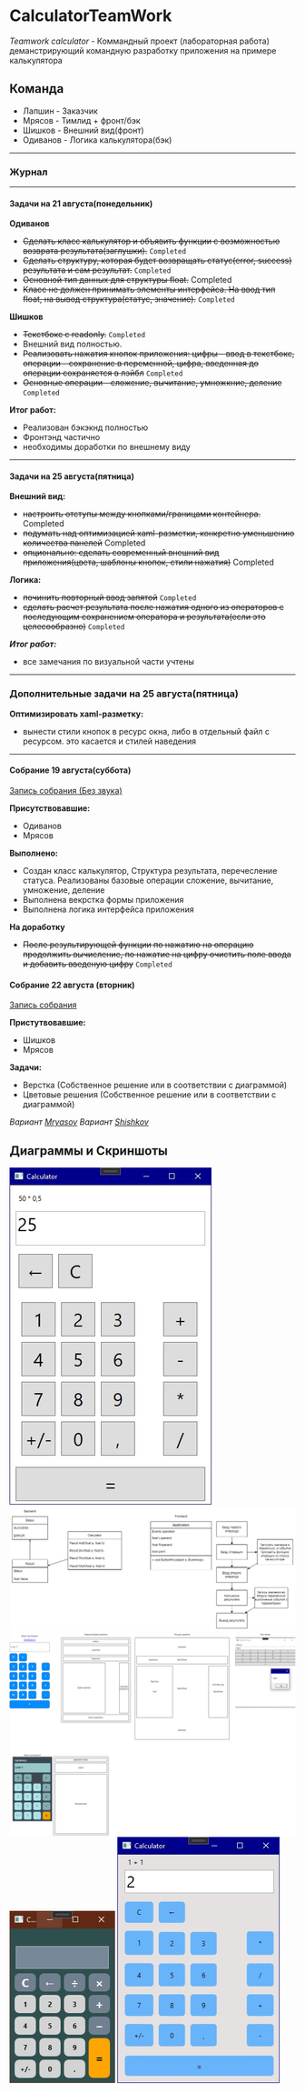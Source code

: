 # CalculatorTeamWork

*Teamwork calculator* - Коммандный проект (лабораторная работа) деманстрирующий командную разработку приложения на примере калькулятора

## Команда

* Лапшин - Заказчик
* Мрясов - Тимлид + фронт/бэк
* Шишков - Внешний вид(фронт)
* Одиванов - Логика калькулятора(бэк)

---

### Журнал

---

#### Задачи на 21 августа(понедельник)

**Одиванов**

* ~~Сделать класс калькулятор и объявить функции с возможностью возврата результата(заглушки).~~ `Completed`
* ~~Сделать структуру, которая будет возвращать статус(error, success) результата и сам результат.~~ `Completed`
* ~~Основной тип данных для структуры float.~~ Completed
* ~~Класс не должен принимать элементы интерфейса. На ввод тип float, на вывод структура(статус, значение).~~ `Completed`

**Шишков**

* ~~Текстбокс с readonly.~~ `Completed`
* Внешний вид полностью.
* ~~Реализовать нажатия кнопок приложения: цифры - ввод в текстбокс, операции - сохранение в переменной, цифра, введенная до операции сохраняется в лэйбл~~ `Completed`
* ~~Основные операции - сложение, вычитание, умножкние, деление~~ `Completed`

**Итог работ:**

* Реализован бэкэкнд полностью
* Фронтэнд частично
* необходимы доработки по внешнему виду

---

#### Задачи на 25 августа(пятница)

**Внешний вид:**

* ~~настроить отступы между кнопками/границами контейнера.~~ Completed
* ~~подумать над оптимизацией xaml-разметки, конкретно уменьшению количества панелей~~ Completed
* ~~опционально: сделать современный внешний вид приложения(цвета, шаблоны кнопок, стили нажатия)~~ Completed

**Логика:**

* ~~починить повторный ввод запятой~~ `Completed`
* ~~сделать расчет результата после нажатия одного из операторов с последующим сохранением оператора и результата(если это целесообразно)~~ `Completed`


***Итог работ:***

* все замечания по визуальной части учтены

---

### Дополнительные задачи на 25 августа(пятница)

**Оптимизировать xaml-разметку:**
* вынести стили кнопок в ресурс окна, либо в отдельный файл с ресурсом. это касается и стилей наведения


---

#### Собрание 19 августа(суббота)

[Запись собрания (Без звука)](https://drive.google.com/file/d/1-3mjUn1OWa3ZnAhh9a_GIPZgN5ssvGAh/view?usp=drive_link)

**Присутствовавшие:**

* Одиванов
* Мрясов

**Выполнено:**

* Создан класс калькулятор, Структура результата, перечесление статуса. Реализованы базовые операции сложение, вычитание, умножение, деление
* Выполнена векрстка формы приложения
* Выполнена логика интерфейса приложения

**На доработку**

* ~~После результирующей функции по нажатию на операцию продолжить вычисление, по нажатие на цифру очистить поле ввода и добавить введеную цифру~~ `Completed`

#### Собрание 22 августа (вторник)

[Запись собрания](https://drive.google.com/file/d/1-7_67OVw8NqLhrCMw_rG-3qdbQGBc6Zk/view?usp=sharing)

**Пристутвовавшие:**

* Шишков
* Мрясов

**Задачи:**

* Верстка (Собственное решение или в соответствии с диаграммой)
* Цветовые решения (Собственное решение или в соответствии с диаграммой)

*Вариант [Mryasov](./GitResources/Var1.jpg)*
*Вариант [Shishkov](./GitResources/Var2.jpg)*

## Диаграммы и Скриншоты

![AppScr](./GitResources/TWCalculator.jpg)
![DiagramScr](./GitResources/TWCalculator-Page-2-Main.drawio.png)
![MockupScr](./GitResources/TWCalculatorMockup.drawio.png)
![MockupNewStyle](./GitResources/Var1.jpg)
![MockupVar2](./GitResources/Var2.jpg)
